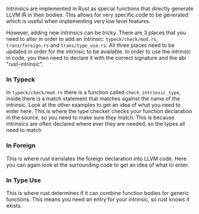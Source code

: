 Intrinsics are implemented in Rust as special functions that directly generate LLVM IR in their bodies. This allows for very specific code to be generated which is useful when implementing very low level features.

However, adding new intrinsics can be tricky. There are 3 places that you need to alter in order to add an intrinsic: `typeck/check/mod.rs`, `trans/foreign.rs` and `trans/type_use.rs`. All three places need to be updated in order for the intrinsic to be available. In order to use the intrinsic in code, you then need to declare it with the correct signature and the abi "rust-intrinsic".

### In Typeck

In `typeck/check/mod.rs` there is a function called `check_intrinsic_type`, inside there is a match statement that matches against the name of the intrinsic. Look at the other examples to get an idea of what you need to enter here. This is where the type checker checks your function declaration in the source, so you need to make sure they match. This is because intrinsics are often declared where ever they are needed, so the types all need to match

### In Foreign

This is where rust translates the foreign declaration into LLVM code. Here you can again look at the surrounding code to get an idea of what to enter.

### In Type Use

This is where rust determines if it can combine function bodies for generic functions. This means you need an entry for your intrinsic, so rust knows it exists.